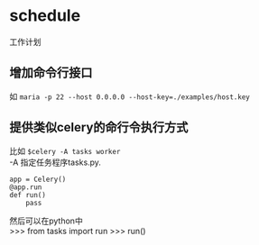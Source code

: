 schedule
=============

工作计划

## 增加命令行接口

如 `maria -p 22 --host 0.0.0.0 --host-key=./examples/host.key`

## 提供类似celery的命行令执行方式

比如 ``$celery -A tasks worker``  
-A 指定任务程序tasks.py.  

    app = Celery()  
    @app.run  
    def run()  
        pass  

然后可以在python中  
    >>> from tasks import run
    >>> run()
